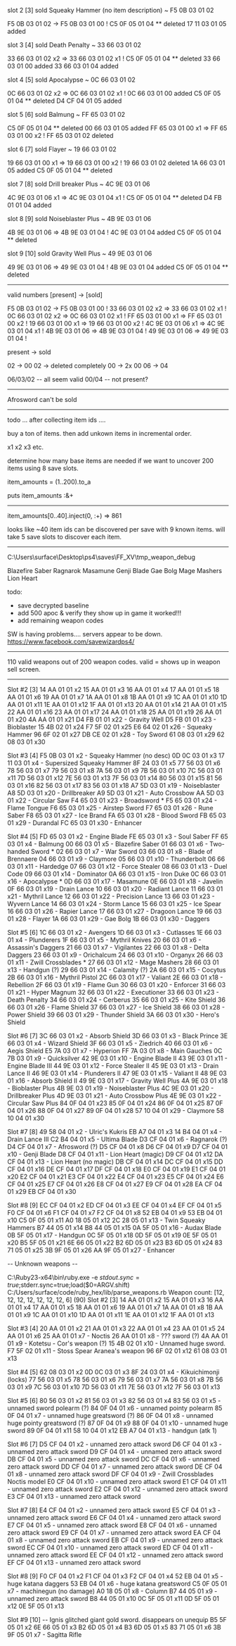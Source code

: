 slot 2 [3]
sold Squeaky Hammer (no item description) ~ F5 0B 03 01 02


F5 0B 03 01 02 -> F5 0B 03 01 00 !
C5 0F 05 01 04 ** deleted
17 11 03 01 05 added


slot 3 [4]
sold Death Penalty ~ 33 66 03 01 02

33 66 03 01 02 x2 => 33 66 03 01 02 x1  !
C5 0F 05 01 04 ** deleted
33 66 03 01 00 added
33 66 03 01 04 added

slot 4 [5]
sold Apocalypse ~ 0C 66 03 01 02

0C 66 03 01 02 x2 => 0C 66 03 01 02 x1  !
0C 66 03 01 00 added
C5 0F 05 01 04 ** deleted
D4 CF 04 01 05 added

slot 5 [6]
sold Balmung ~ FF 65 03 01 02

C5 0F 05 01 04 ** deleted
00 66 03 01 05 added
FF 65 03 01 00 x1 => FF 65 03 01 00 x2  !
FF 65 03 01 02 deleted


slot 6 [7]
sold Flayer ~ 19 66 03 01 02

19 66 03 01 00 x1 => 19 66 03 01 00 x2  !
19 66 03 01 02 deleted
1A 66 03 01 05 added
C5 0F 05 01 04 ** deleted

slot 7 [8]
sold Drill breaker Plus ~ 4C 9E 03 01 06

4C 9E 03 01 06 x1 => 4C 9E 03 01 04 x1  !
C5 0F 05 01 04 ** deleted
D4 FB 01 01 04 added

slot 8 [9]
sold Noiseblaster Plus ~ 4B 9E 03 01 06

4B 9E 03 01 06 => 4B 9E 03 01 04  !
4C 9E 03 01 04 added
C5 0F 05 01 04 ** deleted

slot 9 [10]
sold Gravity Well Plus ~ 49 9E 03 01 06

49 9E 03 01 06 => 49 9E 03 01 04  !
4B 9E 03 01 04 added
C5 0F 05 01 04 ** deleted


-----

valid numbers [present] -> [sold]

F5 0B 03 01 02 -> F5 0B 03 01 00 !
33 66 03 01 02 x2 => 33 66 03 01 02 x1  !
0C 66 03 01 02 x2 => 0C 66 03 01 02 x1  !
FF 65 03 01 00 x1 => FF 65 03 01 00 x2  !
19 66 03 01 00 x1 => 19 66 03 01 00 x2  !
4C 9E 03 01 06 x1 => 4C 9E 03 01 04 x1  !
4B 9E 03 01 06 => 4B 9E 03 01 04  !
49 9E 03 01 06 => 49 9E 03 01 04  !


present -> sold

02 -> 00
02 -> deleted completely
00 -> 2x 00
06 -> 04


06/03/02 -- all seem valid
00/04 -- not present?


----

Afrosword can't be sold

------

todo ... after collecting item ids ....

buy a ton of items. then add unkown items in incremental order.

x1
x2
x3 etc.

determine how many base items are needed if we want to uncover 200 items using 8 save slots.

item_amounts = (1..200).to_a

puts item_amounts :&+

---

 item_amounts[0..40].inject(0, :+)
=> 861

looks like ~40 item ids can be discovered per save with 9 known items.
will take 5 save slots to discover each item.


-------------------------

C:\Users\surface\Desktop\ps4\saves\FF_XV\tmp_weapon_debug

Blazefire Saber
Ragnarok
Masamune
Genji Blade
Gae Bolg
Mage Mashers
Lion Heart

todo:
* save decrypted baseline
* add 500 apoc & verify they show up in game
  it worked!!!
* add remaining weapon codes


SW is having problems.... servers appear to be down.
https://www.facebook.com/savewizardps4/

----

110 valid weapons out of 200 weapon codes.
valid = shows up in weapon sell screen.

----

Slot #2 [3]
14 AA 01 01 x2
15 AA 01 01 x3
16 AA 01 01 x4
17 AA 01 01 x5
18 AA 01 01 x6
19 AA 01 01 x7
1A AA 01 01 x8
1B AA 01 01 x9
1C AA 01 01 x10
1D AA 01 01 x11
1E AA 01 01 x12
1F AA 01 01 x13
20 AA 01 01 x14
21 AA 01 01 x15
22 AA 01 01 x16
23 AA 01 01 x17
24 AA 01 01 x18
25 AA 01 01 x19
26 AA 01 01 x20
4A AA 01 01 x21
D4 FB 01 01 x22 - Gravity Well
D5 FB 01 01 x23 - Bioblaster
15 4B 02 01 x24
F7 5F 02 01 x25
E6 64 02 01 x26 - Squeaky Hammer
96 6F 02 01 x27
DB CE 02 01 x28 - Toy Sword
61 08 03 01 x29
62 08 03 01 x30

Slot #3 [4]
F5 0B 03 01 x2 - Squeaky Hammer (no desc)
0D 0C 03 01 x3 
17 11 03 01 x4 - Supersized Squeaky Hammer
8F 24 03 01 x5
77 56 03 01 x6
78 56 03 01 x7
79 56 03 01 x8
7A 56 03 01 x9
7B 56 03 01 x10
7C 56 03 01 x11
7D 56 03 01 x12
7E 56 03 01 x13
7F 56 03 01 x14
80 56 03 01 x15
81 56 03 01 x16
82 56 03 01 x17
83 56 03 01 x18
A7 5D 03 01 x19 - Noiseblaster
A8 5D 03 01 x20 - Drillbreaker
A9 5D 03 01 x21 - Auto Crossbow
AA 5D 03 01 x22 - Circular Saw
F4 65 03 01 x23 - Broadsword *
F5 65 03 01 x24 - Flame Tongue
F6 65 03 01 x25 - Airstep Sword
F7 65 03 01 x26 - Rune Saber
F8 65 03 01 x27 - Ice Brand
FA 65 03 01 x28 - Blood Sword
FB 65 03 01 x29 - Durandal
FC 65 03 01 x30 - Enhancer

Slot #4 [5]
FD 65 03 01 x2 - Engine Blade
FE 65 03 01 x3 - Soul Saber
FF 65 03 01 x4 - Balmung
00 66 03 01 x5 - Blazefire Saber
01 66 03 01 x6 - Two-handed Sword *
02 66 03 01 x7 - War Sword
03 66 03 01 x8 - Blade of Brennaere
04 66 03 01 x9  - Claymore
05 66 03 01 x10 - Thunderbolt
06 66 03 01 x11 - Hardedge
07 66 03 01 x12 - Force Stealer
08 66 03 01 x13 - Duel Code
09 66 03 01 x14 - Dominator
0A 66 03 01 x15 - Iron Duke
0C 66 03 01 x16 - Apocalypse *
0D 66 03 01 x17 - Masamune
0E 66 03 01 x18 - Javelin
0F 66 03 01 x19 - Drain Lance
10 66 03 01 x20 - Radiant Lance
11 66 03 01 x21 - Mythril Lance
12 66 03 01 x22 - Precision Lance
13 66 03 01 x23 - Wyvern Lance
14 66 03 01 x24 - Storm Lance
15 66 03 01 x25 - Ice Spear
16 66 03 01 x26 - Rapier Lance
17 66 03 01 x27 - Dragoon Lance
19 66 03 01 x28 - Flayer
1A 66 03 01 x29 - Gae Bolg
1B 66 03 01 x30 - Daggers

Slot #5 [6]
1C 66 03 01 x2 - Avengers
1D 66 03 01 x3 - Cutlasses
1E 66 03 01 x4 - Plunderers
1F 66 03 01 x5 - Mythril Knives
20 66 03 01 x6 - Assassin's Daggers
21 66 03 01 x7 - Vigilantes
22 66 03 01 x8 - Delta Daggers
23 66 03 01 x9 - Orichalcum
24 66 03 01 x10 - Organyx
26 66 03 01 x11 - Zwill Crossblades *
27 66 03 01 x12 - Mage Mashers
28 66 03 01 x13 - Handgun (?)
29 66 03 01 x14 - Calamity (?)
2A 66 03 01 x15 - Cocytus
2B 66 03 01 x16 - Mythril Pistol
2C 66 03 01 x17 - Valiant
2E 66 03 01 x18 - Rebellion
2F 66 03 01 x19 - Flame Gun
30 66 03 01 x20 - Enforcer
31 66 03 01 x21 - Hyper Magnum
32 66 03 01 x22 - Executioner
33 66 03 01 x23 - Death Penalty
34 66 03 01 x24 - Cerberus
35 66 03 01 x25 - Kite Shield
36 66 03 01 x26 - Flame Shield
37 66 03 01 x27 - Ice Shield
38 66 03 01 x28 - Power Shield
39 66 03 01 x29 - Thunder Shield
3A 66 03 01 x30 - Hero's Shield

Slot #6 [7]
3C 66 03 01 x2 - Absorb Shield
3D 66 03 01 x3 - Black Prince
3E 66 03 01 x4 - Wizard Shield
3F 66 03 01 x5 - Ziedrich
40 66 03 01 x6 - Aegis Shield
E5 7A 03 01 x7 - Hyperion
FF 7A 03 01 x8 - Main Gauches
0C 7B 03 01 x9 - Quicksilver
42 9E 03 01 x10 - Engine Blade II
43 9E 03 01 x11 - Engine Blade III
44 9E 03 01 x12 - Force Stealer II
45 9E 03 01 x13 - Drain Lance II
46 9E 03 01 x14 - Plunderers II
47 9E 03 01 x15 - Valiant II
48 9E 03 01 x16 - Absorb Shield II
49 9E 03 01 x17 - Gravity Well Plus
4A 9E 03 01 x18 - Bioblaster Plus
4B 9E 03 01 x19 - Noiseblaster Plus
4C 9E 03 01 x20 - Drillbreaker Plus
4D 9E 03 01 x21 - Auto Crossbow Plus
4E 9E 03 01 x22 - Circular Saw Plus
84 0F 04 01 x23
85 0F 04 01 x24
86 0F 04 01 x25
87 0F 04 01 x26
88 0F 04 01 x27
89 0F 04 01 x28
57 10 04 01 x29 - Claymore
58 10 04 01 x30

Slot #7 [8]
49 58 04 01 x2 - Ulric's Kukris
EB A7 04 01 x3
14 B4 04 01 x4 - Drain Lance III
C2 B4 04 01 x5 - Ultima Blade
D3 CF 04 01 x6 - Ragnarok (?)
D4 CF 04 01 x7 - Afrosword (?)
D5 CF 04 01 x8
D6 CF 04 01 x9
D7 CF 04 01 x10 - Genji Blade
D8 CF 04 01 x11 - Lion Heart (magic)
D9 CF 04 01 x12
DA CF 04 01 x13 - Lion Heart (no magic)
DB CF 04 01 x14
DC CF 04 01 x15
DD CF 04 01 x16
DE CF 04 01 x17
DF CF 04 01 x18
E0 CF 04 01 x19
E1 CF 04 01 x20
E2 CF 04 01 x21
E3 CF 04 01 x22
E4 CF 04 01 x23
E5 CF 04 01 x24
E6 CF 04 01 x25
E7 CF 04 01 x26
E8 CF 04 01 x27
E9 CF 04 01 x28
EA CF 04 01 x29
EB CF 04 01 x30

Slot #8 [9]
EC CF 04 01 x2
ED CF 04 01 x3
EE CF 04 01 x4
EF CF 04 01 x5
F0 CF 04 01 x6
F1 CF 04 01 x7
F2 CF 04 01 x8
52 EB 04 01 x9
53 EB 04 01 x10
C5 0F 05 01 x11
A0 18 05 01 x12
2C 28 05 01 x13 - Twin Squeaky Hammers
B7 44 05 01 x14
B8 44 05 01 x15
0A 5F 05 01 x16 - Audax Blade
0B 5F 05 01 x17 - Handgun
0C 5F 05 01 x18
0D 5F 05 01 x19
0E 5F 05 01 x20
B5 5F 05 01 x21
6E 66 05 01 x22
B2 6D 05 01 x23
B3 6D 05 01 x24
83 71 05 01 x25
3B 9F 05 01 x26
AA 9F 05 01 x27 - Enhancer

-- Unknown weapons --

C:\Ruby23-x64\bin\ruby.exe -e $stdout.sync=true;$stderr.sync=true;load($0=ARGV.shift) C:/Users/surface/code/ruby_hex/lib/parse_weapons.rb
Weapon count: [12, 12, 12, 12, 12, 12, 12, 6] (90)
Slot #2 [3]
14 AA 01 01 x2
15 AA 01 01 x3
16 AA 01 01 x4
17 AA 01 01 x5
18 AA 01 01 x6
19 AA 01 01 x7
1A AA 01 01 x8
1B AA 01 01 x9
1C AA 01 01 x10
1D AA 01 01 x11
1E AA 01 01 x12
1F AA 01 01 x13

Slot #3 [4]
20 AA 01 01 x2
21 AA 01 01 x3
22 AA 01 01 x4
23 AA 01 01 x5
24 AA 01 01 x6
25 AA 01 01 x7 - Noctis
26 AA 01 01 x8 - ??? sword (?)
4A AA 01 01 x9 - Kotetsu - Cor's weapon (?)
15 4B 02 01 x10 - Unnamed huge sword.
F7 5F 02 01 x11 - Stoss Spear Aranea's weapon
96 6F 02 01 x12
61 08 03 01 x13

Slot #4 [5]
62 08 03 01 x2
0D 0C 03 01 x3
8F 24 03 01 x4 - Kikuichimonji (locks)
77 56 03 01 x5
78 56 03 01 x6
79 56 03 01 x7
7A 56 03 01 x8
7B 56 03 01 x9
7C 56 03 01 x10
7D 56 03 01 x11
7E 56 03 01 x12
7F 56 03 01 x13

Slot #5 [6] 
80 56 03 01 x2
81 56 03 01 x3
82 56 03 01 x4
83 56 03 01 x5 - unnamed sword polearm (?)
84 0F 04 01 x6 - unnamed pointy polearm
85 0F 04 01 x7 - unnamed huge greatsword (?)
86 0F 04 01 x8 - unnamed huge pointy greatsword (?)
87 0F 04 01 x9
88 0F 04 01 x10 - unnamed huge sword
89 0F 04 01 x11
58 10 04 01 x12
EB A7 04 01 x13 - handgun (atk 1)

Slot #6 [7]
D5 CF 04 01 x2 - unnamed zero attack sword
D6 CF 04 01 x3 - unnamed zero attack sword
D9 CF 04 01 x4 - unnamed zero attack sword
DB CF 04 01 x5 - unnamed zero attack sword
DC CF 04 01 x6 - unnamed zero attack sword
DD CF 04 01 x7 - unnamed zero attack sword
DE CF 04 01 x8 - unnamed zero attack sword
DF CF 04 01 x9 - Zwill Crossblades Noctis model
E0 CF 04 01 x10 - unnamed zero attack sword
E1 CF 04 01 x11 - unnamed zero attack sword
E2 CF 04 01 x12 - unnamed zero attack sword
E3 CF 04 01 x13 - unnamed zero attack sword

Slot #7 [8]
E4 CF 04 01 x2 - unnamed zero attack sword
E5 CF 04 01 x3 - unnamed zero attack sword
E6 CF 04 01 x4 - unnamed zero attack sword
E7 CF 04 01 x5 - unnamed zero attack sword
E8 CF 04 01 x6 - unnamed zero attack sword
E9 CF 04 01 x7 - unnamed zero attack sword
EA CF 04 01 x8 - unnamed zero attack sword
EB CF 04 01 x9 - unnamed zero attack sword
EC CF 04 01 x10 - unnamed zero attack sword
ED CF 04 01 x11 - unnamed zero attack sword
EE CF 04 01 x12 - unnamed zero attack sword
EF CF 04 01 x13 - unnamed zero attack sword

Slot #8 [9]
F0 CF 04 01 x2
F1 CF 04 01 x3
F2 CF 04 01 x4
52 EB 04 01 x5 - huge katana daggers
53 EB 04 01 x6 - huge katana greatsword
C5 0F 05 01 x7 - machinegun (no damage)
A0 18 05 01 x8 - Column
B7 44 05 01 x9 - unnamed zero attack sword
B8 44 05 01 x10
0C 5F 05 01 x11
0D 5F 05 01 x12
0E 5F 05 01 x13

Slot #9 [10] -- Ignis glitched giant gold sword. disappears on unequip
B5 5F 05 01 x2
6E 66 05 01 x3
B2 6D 05 01 x4
B3 6D 05 01 x5
83 71 05 01 x6
3B 9F 05 01 x7 - Sagitta Rifle

